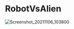# RobotVsAlien


![Screenshot_20211106_103800](https://user-images.githubusercontent.com/66124335/140598735-25bc4085-db35-4a18-9b10-c07f00814a9a.jpg)
